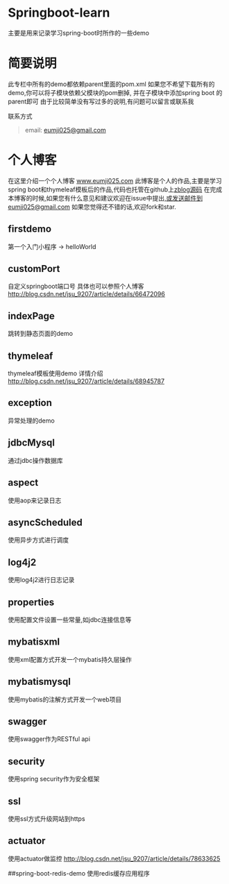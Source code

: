 # Springboot-learn
主要是用来记录学习spring-boot时所作的一些demo

# 简要说明
此专栏中所有的demo都依赖parent里面的pom.xml
如果您不希望下载所有的demo,你可以将子模块依赖父模块的pom删掉,
并在子模块中添加spring boot 的parent即可
由于比较简单没有写过多的说明,有问题可以留言或联系我

联系方式

>email: eumji025@gmail.com


# 个人博客
在这里介绍一个个人博客 www.eumji025.com
此博客是个人的作品,主要是学习spring boot和thymeleaf模板后的作品,代码也托管在github上[zblog源码](https://github.com/eumji025/zblog)
在完成本博客的时候,如果您有什么意见和建议欢迎在issue中提出,或发送邮件到eumji025@gmail.com
如果您觉得还不错的话,欢迎fork和star.


## firstdemo
第一个入门小程序 -> helloWorld

## customPort
自定义springboot端口号
具体也可以参照个人博客 http://blog.csdn.net/jsu_9207/article/details/66472096

## indexPage
跳转到静态页面的demo

## thymeleaf
thymeleaf模板使用demo
详情介绍 http://blog.csdn.net/jsu_9207/article/details/68945787

## exception
异常处理的demo

## jdbcMysql
通过jdbc操作数据库

## aspect
使用aop来记录日志

## asyncScheduled
使用异步方式进行调度

## log4j2
使用log4j2进行日志记录

## properties
使用配置文件设置一些常量,如jdbc连接信息等

## mybatisxml
使用xml配置方式开发一个mybatis持久层操作

## mybatismysql
使用mybatis的注解方式开发一个web项目

## swagger
使用swagger作为RESTful api

## security
使用spring security作为安全框架

## ssl 
使用ssl方式升级网站到https

## actuator
使用actuator做监控 http://blog.csdn.net/jsu_9207/article/details/78633625


##spring-boot-redis-demo
使用redis缓存应用程序


